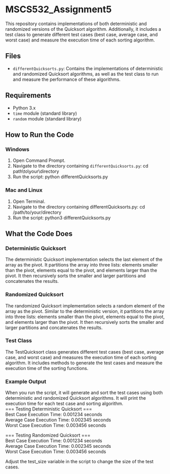 # MSCS532_Assignment5

This repository contains implementations of both deterministic and randomized versions of the Quicksort algorithm. Additionally, it includes a test class to generate different test cases (best case, average case, and worst case) and measure the execution time of each sorting algorithm.

## Files

- `differentQuicksorts.py`: Contains the implementations of deterministic and randomized Quicksort algorithms, as well as the test class to run and measure the performance of these algorithms.

## Requirements

- Python 3.x
- `time` module (standard library)
- `random` module (standard library)

## How to Run the Code

### Windows

1. Open Command Prompt.
2. Navigate to the directory containing `differentQuicksorts.py`:
   cd path\to\your\directory
3. Run the script:
    python differentQuicksorts.py

### Mac and Linux
1. Open Terminal.
2. Navigate to the directory containing differentQuicksorts.py:
    cd /path/to/your/directory
3. Run the script:
    python3 differentQuicksorts.py


## What the Code Does
### Deterministic Quicksort
The deterministic Quicksort implementation selects the last element of the array as the pivot. It partitions the array into three lists: elements smaller than the pivot, elements equal to the pivot, and elements larger than the pivot. It then recursively sorts the smaller and larger partitions and concatenates the results.

### Randomized Quicksort
The randomized Quicksort implementation selects a random element of the array as the pivot. Similar to the deterministic version, it partitions the array into three lists: elements smaller than the pivot, elements equal to the pivot, and elements larger than the pivot. It then recursively sorts the smaller and larger partitions and concatenates the results.

### Test Class
The TestQuicksort class generates different test cases (best case, average case, and worst case) and measures the execution time of each sorting algorithm. It includes methods to generate the test cases and measure the execution time of the sorting functions.

### Example Output
When you run the script, it will generate and sort the test cases using both deterministic and randomized Quicksort algorithms. It will print the execution time for each test case and sorting algorithm.<br>
=== Testing Deterministic Quicksort ===<br>
Best Case Execution Time: 0.001234 seconds<br>
Average Case Execution Time: 0.002345 seconds<br>
Worst Case Execution Time: 0.003456 seconds<br>

=== Testing Randomized Quicksort ===<br>
Best Case Execution Time: 0.001234 seconds<br>
Average Case Execution Time: 0.002345 seconds<br>
Worst Case Execution Time: 0.003456 seconds<br>

Adjust the test_size variable in the script to change the size of the test cases.